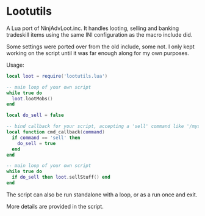 # Lootutils

A Lua port of NinjAdvLoot.inc. It handles looting, selling and banking tradeskill items using the same INI configuration as the macro include did.

Some settings were ported over from the old include, some not. I only kept working on the script until it was far enough along for my own purposes.

Usage:

```lua
local loot = require('lootutils.lua')

-- main loop of your own script
while true do
  loot.lootMobs()
end
```

```lua
local do_sell = false

-- bind callback for your script, accepting a 'sell' command like '/myscript sell'
local function cmd_callback(command)
  if command == 'sell' then
    do_sell = true
  end
end

-- main loop of your own script
while true do
  if do_sell then loot.sellStuff() end
end
```

The script can also be run standalone with a loop, or as a run once and exit.

More details are provided in the script.
